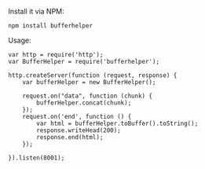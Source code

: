 Install it via NPM:
  
    npm install bufferhelper

Usage:

    var http = require('http');
    var BufferHelper = require('bufferhelper');
  
    http.createServer(function (request, response) {
        var bufferHelper = new BufferHelper();
    
        request.on("data", function (chunk) {
            bufferHelper.concat(chunk);
        });
        request.on('end', function () {
            var html = bufferHelper.toBuffer().toString();
            response.writeHead(200);
            response.end(html);
        });
  
    }).listen(8001);
